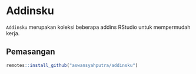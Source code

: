# Addinsku

`Addinsku` merupakan koleksi beberapa addins RStudio untuk mempermudah kerja.

## Pemasangan

``` r
remotes::install_github("aswansyahputra/addinsku")
```

